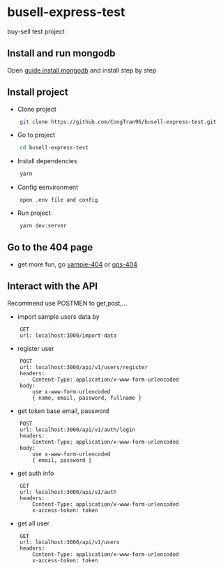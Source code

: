 # busell-express-test
buy-sell test project

## Install and run mongodb

Open [guide install mongodb](https://github.com/CongTran96/busell-express-test/blob/master/docs/MONGODB_INSTALL.txt) and install step by step

## Install project

* Clone project

```bash
    git clone https://github.com/CongTran96/busell-express-test.git
```

* Go to project

```bash
    cd busell-express-test
```

* Install dependencies

```bash
    yarn
```

* Config eenvironment

```
    open .env file and config
```

* Run project

```bash
    yarn dev:server
```


## Go to the 404 page

* get more fun, go [vampie-404](http://localhost:3000/vampie) or [ops-404](http://localhost:3000/go-to-404)

## Interact with the API

Recommend use POSTMEN to get,post,...

* import sample users data by

```
    GET
    url: localhost:3000/import-data
```

* register user

```
    POST
    url: localhost:3000/api/v1/users/register
    headers: 
        Content-Type: application/x-www-form-urlencoded
    body:
        use x-www-form-urlencoded
        { name, email, password, fullname }
```

* get token base email, password

```
    POST
    url: localhost:3000/api/v1/auth/login
    headers: 
        Content-Type: application/x-www-form-urlencoded
    body:
        use x-www-form-urlencoded
        { email, password }
```

* get auth info

```
    GET
    url: localhost:3000/api/v1/auth
    headers: 
        Content-Type: application/x-www-form-urlencoded
        x-access-token: token
```

* get all user

```
    GET
    url: localhost:3000/api/v1/users
    headers: 
        Content-Type: application/x-www-form-urlencoded
        x-access-token: token
```